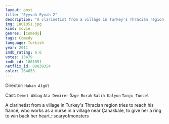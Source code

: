 ```yaml
---
layout: post
title: "Eyyvah Eyvah 2"
description: "A clarinetist from a village in Turkey's Thracian region tries to reach his fiancé, who works as a nurse in a village near Çanakkale, to give her a ring to win back her heart.::scaryofmonsters.."
img: 1801051.jpg
kind: movie
genres: [Comedy]
tags: Comedy 
language: Turkish
year: 2011
imdb_rating: 6.6
votes: 13479
imdb_id: 1801051
netflix_id: 80038354
color: 264653
---
```

Director: `Hakan Algül`  

Cast: `Demet Akbag` `Ata Demirer` `Özge Borak` `Salih Kalyon` `Tanju Tuncel` 

A clarinetist from a village in Turkey's Thracian region tries to reach his fiancé, who works as a nurse in a village near Çanakkale, to give her a ring to win back her heart.::scaryofmonsters